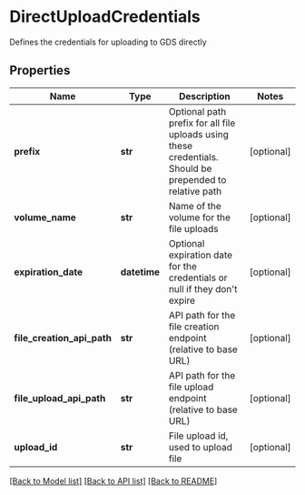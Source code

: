 # DirectUploadCredentials

Defines the credentials for uploading to GDS directly
## Properties
Name | Type | Description | Notes
------------ | ------------- | ------------- | -------------
**prefix** | **str** | Optional path prefix for all file uploads using these credentials. Should be prepended to relative path | [optional] 
**volume_name** | **str** | Name of the volume for the file uploads | [optional] 
**expiration_date** | **datetime** | Optional expiration date for the credentials or null if they don&#39;t expire | [optional] 
**file_creation_api_path** | **str** | API path for the file creation endpoint (relative to base URL) | [optional] 
**file_upload_api_path** | **str** | API path for the file upload endpoint (relative to base URL) | [optional] 
**upload_id** | **str** | File upload id, used to upload file | [optional] 

[[Back to Model list]](../README.md#documentation-for-models) [[Back to API list]](../README.md#documentation-for-api-endpoints) [[Back to README]](../README.md)


